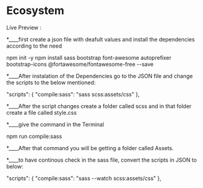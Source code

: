 # Ecosystem

Live Preview : 

*____first create a json file with deafult values and install the dependencies according to the need

npm init -y
npm install sass bootstrap font-awesome autoprefixer bootstrap-icons @fortawesome/fontawesome-free --save

*____After instalation of the Dependencies go to the JSON file and change the scripts to the below mentioned:

"scripts": {
    "compile:sass": "sass scss:assets/css"
  },

*____After the script changes create a folder called scss and in that folder create a file called style.css

*____give the command in the Terminal

npm run compile:sass

*____After that command you will be getting a folder called Assets.

*____to have continous check in the sass file, convert the scripts in JSON to below:

"scripts": {
    "compile:sass": "sass --watch scss:assets/css"
  },


